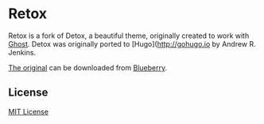 # Retox

Retox is a fork of Detox, a beautiful theme, originally created to work with [Ghost](http://www.ghost.org). Detox was originally ported to [Hugo](http://gohugo.io by Andrew R. Jenkins.

[The original](http://www.eatablueberry.com/detox.html) can be downloaded from [Blueberry](http://www.eatablueberry.com).

## License

[MIT License](http://oswaldoacauan.mit-license.org/)

